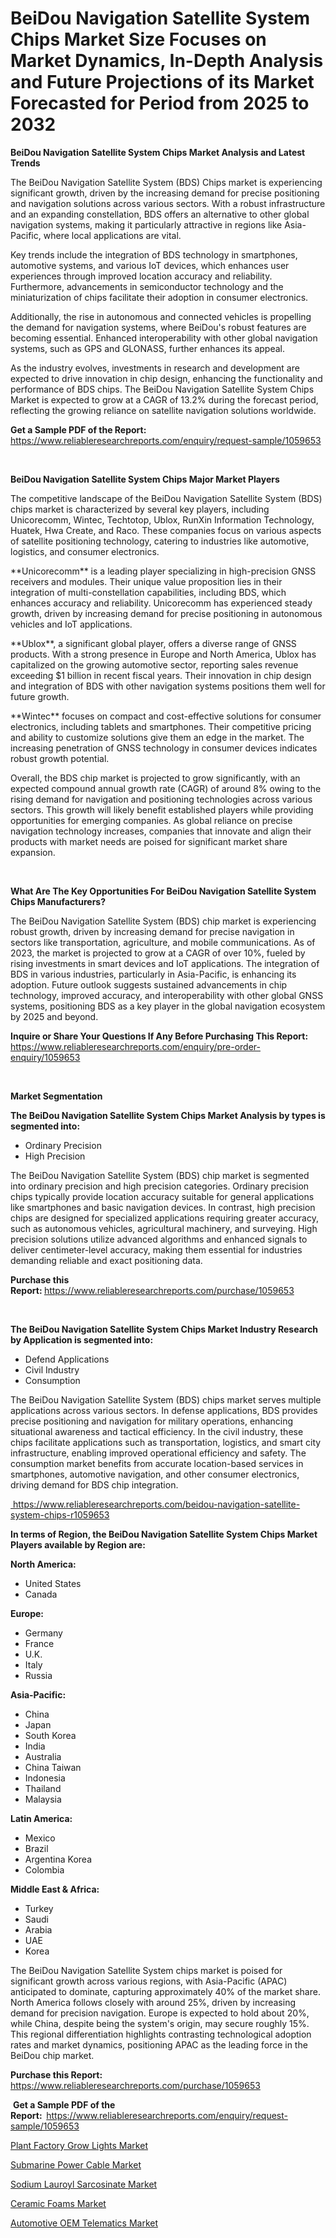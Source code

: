 <p><h1>BeiDou Navigation Satellite System Chips Market Size Focuses on Market Dynamics, In-Depth Analysis and Future Projections of its Market Forecasted for Period from 2025 to 2032</h1></p><p><strong>BeiDou Navigation Satellite System Chips Market Analysis and Latest Trends</strong></p>
<p><p>The BeiDou Navigation Satellite System (BDS) Chips market is experiencing significant growth, driven by the increasing demand for precise positioning and navigation solutions across various sectors. With a robust infrastructure and an expanding constellation, BDS offers an alternative to other global navigation systems, making it particularly attractive in regions like Asia-Pacific, where local applications are vital.</p><p>Key trends include the integration of BDS technology in smartphones, automotive systems, and various IoT devices, which enhances user experiences through improved location accuracy and reliability. Furthermore, advancements in semiconductor technology and the miniaturization of chips facilitate their adoption in consumer electronics.</p><p>Additionally, the rise in autonomous and connected vehicles is propelling the demand for navigation systems, where BeiDou's robust features are becoming essential. Enhanced interoperability with other global navigation systems, such as GPS and GLONASS, further enhances its appeal.</p><p>As the industry evolves, investments in research and development are expected to drive innovation in chip design, enhancing the functionality and performance of BDS chips. The BeiDou Navigation Satellite System Chips Market is expected to grow at a CAGR of 13.2% during the forecast period, reflecting the growing reliance on satellite navigation solutions worldwide.</p></p>
<p><strong>Get a Sample PDF of the Report:&nbsp;</strong> <a href="https://www.reliableresearchreports.com/enquiry/request-sample/1059653?utm_campaign=83&utm_medium=2&utm_source=Github&utm_content=ia&utm_term=22032025&utm_id=beidou-navigation-satellite-system-chips">https://www.reliableresearchreports.com/enquiry/request-sample/1059653</a></p>
<p>&nbsp;</p>
<p><strong>BeiDou Navigation Satellite System Chips Major Market Players</strong></p>
<p><p>The competitive landscape of the BeiDou Navigation Satellite System (BDS) chips market is characterized by several key players, including Unicorecomm, Wintec, Techtotop, Ublox, RunXin Information Technology, Huatek, Hwa Create, and Raco. These companies focus on various aspects of satellite positioning technology, catering to industries like automotive, logistics, and consumer electronics.</p><p>**Unicorecomm** is a leading player specializing in high-precision GNSS receivers and modules. Their unique value proposition lies in their integration of multi-constellation capabilities, including BDS, which enhances accuracy and reliability. Unicorecomm has experienced steady growth, driven by increasing demand for precise positioning in autonomous vehicles and IoT applications.</p><p>**Ublox**, a significant global player, offers a diverse range of GNSS products. With a strong presence in Europe and North America, Ublox has capitalized on the growing automotive sector, reporting sales revenue exceeding $1 billion in recent fiscal years. Their innovation in chip design and integration of BDS with other navigation systems positions them well for future growth.</p><p>**Wintec** focuses on compact and cost-effective solutions for consumer electronics, including tablets and smartphones. Their competitive pricing and ability to customize solutions give them an edge in the market. The increasing penetration of GNSS technology in consumer devices indicates robust growth potential.</p><p>Overall, the BDS chip market is projected to grow significantly, with an expected compound annual growth rate (CAGR) of around 8% owing to the rising demand for navigation and positioning technologies across various sectors. This growth will likely benefit established players while providing opportunities for emerging companies. As global reliance on precise navigation technology increases, companies that innovate and align their products with market needs are poised for significant market share expansion.</p></p>
<p>&nbsp;</p>
<p><strong>What Are The Key Opportunities For BeiDou Navigation Satellite System Chips Manufacturers?</strong></p>
<p><p>The BeiDou Navigation Satellite System (BDS) chip market is experiencing robust growth, driven by increasing demand for precise navigation in sectors like transportation, agriculture, and mobile communications. As of 2023, the market is projected to grow at a CAGR of over 10%, fueled by rising investments in smart devices and IoT applications. The integration of BDS in various industries, particularly in Asia-Pacific, is enhancing its adoption. Future outlook suggests sustained advancements in chip technology, improved accuracy, and interoperability with other global GNSS systems, positioning BDS as a key player in the global navigation ecosystem by 2025 and beyond.</p></p>
<p><strong>Inquire or Share Your Questions If Any Before Purchasing This Report:</strong> <a href="https://www.reliableresearchreports.com/enquiry/pre-order-enquiry/1059653?utm_campaign=83&utm_medium=2&utm_source=Github&utm_content=ia&utm_term=22032025&utm_id=beidou-navigation-satellite-system-chips">https://www.reliableresearchreports.com/enquiry/pre-order-enquiry/1059653</a></p>
<p>&nbsp;</p>
<p><strong>Market Segmentation</strong></p>
<p><strong>The BeiDou Navigation Satellite System Chips Market Analysis by types is segmented into:</strong></p>
<p><ul><li>Ordinary Precision</li><li>High Precision</li></ul></p>
<p><p>The BeiDou Navigation Satellite System (BDS) chip market is segmented into ordinary precision and high precision categories. Ordinary precision chips typically provide location accuracy suitable for general applications like smartphones and basic navigation devices. In contrast, high precision chips are designed for specialized applications requiring greater accuracy, such as autonomous vehicles, agricultural machinery, and surveying. High precision solutions utilize advanced algorithms and enhanced signals to deliver centimeter-level accuracy, making them essential for industries demanding reliable and exact positioning data.</p></p>
<p><strong>Purchase this Report:&nbsp;</strong><a href="https://www.reliableresearchreports.com/purchase/1059653?utm_campaign=83&utm_medium=2&utm_source=Github&utm_content=ia&utm_term=22032025&utm_id=beidou-navigation-satellite-system-chips">https://www.reliableresearchreports.com/purchase/1059653</a></p>
<p>&nbsp;</p>
<p><strong>The BeiDou Navigation Satellite System Chips Market Industry Research by Application is segmented into:</strong></p>
<p><ul><li>Defend Applications</li><li>Civil Industry</li><li>Consumption</li></ul></p>
<p><p>The BeiDou Navigation Satellite System (BDS) chips market serves multiple applications across various sectors. In defense applications, BDS provides precise positioning and navigation for military operations, enhancing situational awareness and tactical efficiency. In the civil industry, these chips facilitate applications such as transportation, logistics, and smart city infrastructure, enabling improved operational efficiency and safety. The consumption market benefits from accurate location-based services in smartphones, automotive navigation, and other consumer electronics, driving demand for BDS chip integration.</p></p>
<p><a href="https://www.reliableresearchreports.com/beidou-navigation-satellite-system-chips-r1059653?utm_campaign=83&utm_medium=2&utm_source=Github&utm_content=ia&utm_term=22032025&utm_id=beidou-navigation-satellite-system-chips">&nbsp;https://www.reliableresearchreports.com/beidou-navigation-satellite-system-chips-r1059653</a></p>
<p><strong>In terms of Region, the BeiDou Navigation Satellite System Chips Market Players available by Region are:</strong></p>
<p>
    <p> <strong> North America: </strong>
        <ul>
            <li>United States</li>
            <li>Canada</li>
        </ul>
        </p> 
    <p> <strong> Europe: </strong>
        <ul>
            <li>Germany</li>
            <li>France</li>
            <li>U.K.</li>
            <li>Italy</li>
            <li>Russia</li>
        </ul>
        </p> 
    <p> <strong> Asia-Pacific: </strong>
        <ul>
            <li>China</li>
            <li>Japan</li>
            <li>South Korea</li>
            <li>India</li>
            <li>Australia</li>
            <li>China Taiwan</li>
            <li>Indonesia</li>
            <li>Thailand</li>
            <li>Malaysia</li>
        </ul>
        </p> 
    <p> <strong> Latin America: </strong>
        <ul>
            <li>Mexico</li>
            <li>Brazil</li>
            <li>Argentina Korea</li>
            <li>Colombia</li>
        </ul>
        </p> 
    <p> <strong> Middle East & Africa: </strong>
        <ul>
            <li>Turkey</li>
            <li>Saudi</li>
            <li>Arabia</li>
            <li>UAE</li>
            <li>Korea</li>
        </ul>
    </p>
    </p>
<p><p>The BeiDou Navigation Satellite System chips market is poised for significant growth across various regions, with Asia-Pacific (APAC) anticipated to dominate, capturing approximately 40% of the market share. North America follows closely with around 25%, driven by increasing demand for precision navigation. Europe is expected to hold about 20%, while China, despite being the system's origin, may secure roughly 15%. This regional differentiation highlights contrasting technological adoption rates and market dynamics, positioning APAC as the leading force in the BeiDou chip market.</p></p>
<p><strong>Purchase this Report: </strong><a href="https://www.reliableresearchreports.com/purchase/1059653?utm_campaign=83&utm_medium=2&utm_source=Github&utm_content=ia&utm_term=22032025&utm_id=beidou-navigation-satellite-system-chips">https://www.reliableresearchreports.com/purchase/1059653</a></p>
<p>&nbsp;<strong>Get a Sample PDF of the Report:&nbsp;&nbsp;</strong><a href="https://www.reliableresearchreports.com/enquiry/request-sample/1059653?utm_campaign=83&utm_medium=2&utm_source=Github&utm_content=ia&utm_term=22032025&utm_id=beidou-navigation-satellite-system-chips">https://www.reliableresearchreports.com/enquiry/request-sample/1059653</a></p>
<p><strong></strong></p>
<p><p><a href="https://github.com/adelanwkadua/Market-Research-Report-List-1/blob/main/plant-factory-grow-lights-market.md?utm_campaign=83&utm_medium=2&utm_source=Github&utm_content=ia&utm_term=22032025&utm_id=beidou-navigation-satellite-system-chips">Plant Factory Grow Lights Market</a></p><p><a href="https://github.com/elroddrewspm/Market-Research-Report-List-1/blob/main/submarine-power-cable-market.md?utm_campaign=83&utm_medium=2&utm_source=Github&utm_content=ia&utm_term=22032025&utm_id=beidou-navigation-satellite-system-chips">Submarine Power Cable Market</a></p><p><a href="https://github.com/helmeludu/Market-Research-Report-List-1/blob/main/sodium-lauroyl-sarcosinate-market.md?utm_campaign=83&utm_medium=2&utm_source=Github&utm_content=ia&utm_term=22032025&utm_id=beidou-navigation-satellite-system-chips">Sodium Lauroyl Sarcosinate Market</a></p><p><a href="https://github.com/baheraennika/Market-Research-Report-List-1/blob/main/ceramic-foams-market.md?utm_campaign=83&utm_medium=2&utm_source=Github&utm_content=ia&utm_term=22032025&utm_id=beidou-navigation-satellite-system-chips">Ceramic Foams Market</a></p><p><a href="https://github.com/mokeleveisel/Market-Research-Report-List-1/blob/main/automotive-oem-telematics-market.md?utm_campaign=83&utm_medium=2&utm_source=Github&utm_content=ia&utm_term=22032025&utm_id=beidou-navigation-satellite-system-chips">Automotive OEM Telematics Market</a></p></p>